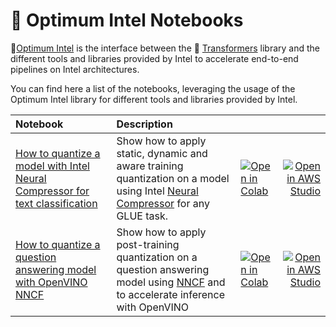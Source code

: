 <!---
Copyright 2020 The HuggingFace Team. All rights reserved.

Licensed under the Apache License, Version 2.0 (the "License");
you may not use this file except in compliance with the License.
You may obtain a copy of the License at

    http://www.apache.org/licenses/LICENSE-2.0

Unless required by applicable law or agreed to in writing, software
distributed under the License is distributed on an "AS IS" BASIS,
WITHOUT WARRANTIES OR CONDITIONS OF ANY KIND, either express or implied.
See the License for the specific language governing permissions and
limitations under the License.
-->

# 🤗 Optimum Intel Notebooks
🤗[Optimum Intel](https://github.com/huggingface/optimum-intel)  is the interface between the 🤗 [Transformers](https://github.com/huggingface/transformers) library and the different tools and libraries provided by Intel to accelerate end-to-end pipelines on Intel architectures.

You can find here a list of the notebooks, leveraging the usage of the Optimum Intel library for different tools and libraries provided by Intel.

| Notebook     |      Description      |   |   |
|:----------|:-------------|:-------------|------:|
| [How to quantize a model with Intel Neural Compressor for text classification](https://github.com/huggingface/notebooks/blob/master/examples/text_classification_quantization_inc.ipynb)| Show how to apply static, dynamic and aware training quantization on a model using Intel [Neural Compressor](https://github.com/intel/neural-compressor) for any GLUE task. | [![Open in Colab](https://colab.research.google.com/assets/colab-badge.svg)](https://colab.research.google.com/github/huggingface/notebooks/blob/master/examples/text_classification_quantization_inc.ipynb)| [![Open in AWS Studio](https://studiolab.sagemaker.aws/studiolab.svg)](https://studiolab.sagemaker.aws/import/github/huggingface/notebooks/blob/master/examples/text_classification_quantization_inc.ipynb)|
| [How to quantize a question answering model with OpenVINO NNCF](https://github.com/huggingface/optimum-intel/blob/main/notebooks/openvino/question_answering_quantization.ipynb) | Show how to apply post-training quantization on a question answering model using [NNCF](https://github.com/openvinotoolkit/nncf) and to accelerate inference with OpenVINO| [![Open in Colab](https://colab.research.google.com/assets/colab-badge.svg)](https://colab.research.google.com/github/huggingface/optimum-intel/blob/main/notebooks/openvino/question_answering_quantization.ipynb)| [![Open in AWS Studio](https://studiolab.sagemaker.aws/studiolab.svg)](https://studiolab.sagemaker.aws/import/github/huggingface/optimum-intel/blob/main/notebooks/openvino/question_answering_quantization.ipynb)|
